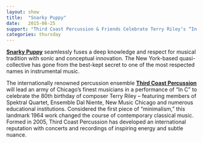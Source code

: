 ```yaml
---
layout: show
title:  "Snarky Puppy"
date:   2015-06-25
support: "Third Coast Percussion & Friends Celebrate Terry Riley’s “In C”"
categories: thursday
---
```


 **[Snarky Puppy](http://snarkypuppy.ropeadope.com "Snarky Puppy")** seamlessly fuses a deep knowledge and respect for musical tradition with sonic and conceptual innovation. The New York-based quasi-collective has gone from the best-kept secret to one of the most respected names in instrumental music.

 The internationally renowned percussion ensemble **[Third Coast Percussion](thirdcoastpercussion.com "Third Coast Percussion")** will lead an army of Chicago’s finest musicians in a performance of “In C” to celebrate the 80th birthday of composer Terry Riley – featuring members of Spektral Quartet, Ensemble Dal Niente, New Music Chicago and numerous educational institutions. Considered the first piece of “minimalism,” this landmark 1964 work changed the course of contemporary classical music. Formed in 2005, Third Coast Percussion has developed an international reputation with concerts and recordings of inspiring energy and subtle nuance.